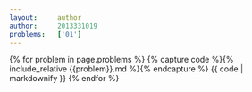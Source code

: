 ```yaml
---
layout:     author
author:     2013331019
problems:   ['01']
---
```



{% for problem in page.problems %}
{% capture code %}{% include_relative {{problem}}.md %}{% endcapture %}
{{ code | markdownify }}
{% endfor %}